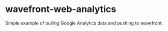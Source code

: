 # wavefront-web-analytics

Simple example of pulling Google Analytics data and pushing to wavefront.
